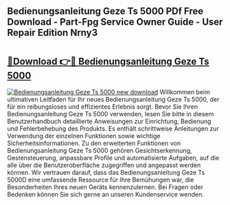 ## Bedienungsanleitung Geze Ts 5000 PDf Free Download - Part-Fpg Service Owner Guide - User Repair Edition Nrny3

# <h2><a href="http://df3n1q.blite.top/?on=Bedienungsanleitung+Geze+Ts+5000">🔗Download 👉🔴 Bedienungsanleitung Geze Ts 5000</a></h2>

[![Bedienungsanleitung Geze Ts 5000 new download](https://i.imgur.com/lujVjoI.png)](http://df3n1q.blite.top/?on=Bedienungsanleitung+Geze+Ts+5000)
Willkommen beim ultimativen Leitfaden für Ihr neues Bedienungsanleitung Geze Ts 5000, der für ein reibungsloses und effizientes Erlebnis sorgt. Bevor Sie Ihren Bedienungsanleitung Geze Ts 5000 verwenden, lesen Sie bitte in diesem Benutzerhandbuch detaillierte Anweisungen zur Einrichtung, Bedienung und Fehlerbehebung des Produkts. Es enthält schrittweise Anleitungen zur Verwendung der einzelnen Funktionen sowie wichtige Sicherheitsinformationen. Zu den erweiterten Funktionen von Bedienungsanleitung Geze Ts 5000 gehören Gesichtserkennung, Gestensteuerung, anpassbare Profile und automatisierte Aufgaben, auf die alle über die Benutzeroberfläche zugegriffen und angepasst werden können. Wir vertrauen darauf, dass das Bedienungsanleitung Geze Ts 5000D eine umfassende Ressource für Ihre Bemühungen war, die Besonderheiten Ihres neuen Geräts kennenzulernen. Bei Fragen oder Bedenken können Sie sich gerne an unseren Kundenservice wenden.
